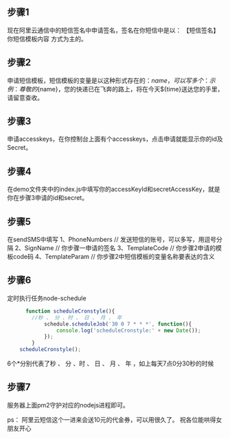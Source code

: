 ## 步骤1
现在阿里云通信中的短信签名中申请签名，签名在你短信中是以：
 【短信签名】你短信模板内容
方式为主的。

## 步骤2
申请短信模板，短信模板的变量是以这种形式存在的：${name}，可以写多个：
 示例：尊敬的${name}，您的快递已在飞奔的路上，将在今天${time}送达您的手里，请留意查收。

## 步骤3 
申请accesskeys，在你控制台上面有个accesskeys，点击申请就能显示你的id及Secret。

## 步骤4
在demo文件夹中的index.js中填写你的accessKeyId和secretAccessKey，就是你在步骤3申请的id和secret。

## 步骤5
在sendSMS中填写
1、PhoneNumbers  // 发送短信的账号，可以多写，用逗号分隔
2、SignName      // 你步骤一申请的签名
3、TemplateCode  // 你步骤2申请的模板code码
4、TemplateParam // 你步骤2中短信模板的变量名称要表达的含义

## 步骤6
定时执行任务node-schedule

```javascript
      function scheduleCronstyle(){
        //秒 、 分 、时 、 日 、 月 、 年 
            schedule.scheduleJob('30 0 7 * * *', function(){
                console.log('scheduleCronstyle:' + new Date());
            }); 
        }
    scheduleCronstyle();
```
6个*分别代表了秒 、 分 、时 、 日 、 月 、 年 ，如上每天7点0分30秒的时候

## 步骤7 
服务器上面pm2守护对应的nodejs进程即可。

ps：
阿里云短信这个一进来会送10元的代金券，可以用很久了。
祝各位能哄得女朋友开心